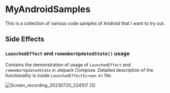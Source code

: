 # MyAndroidSamples

This is a collection of various code samples of Android that I want to try out.

## Side Effects
### `LaunchedEffect` and `rememberUpdatedState()` usage

Contains the demonstration of usage of `LaunchedEffect` and `rememberUpdatedState` in Jetpack
Compose.
Detailed description of the functionality is inside `LaunchedEffectScreen.kt` file. 

![Screen_recording_20230720_224107 (3)](https://github.com/nsmirosh/MyAndroidSamples/assets/5850601/33007064-06b6-45ee-ba3b-a465f09c91d8)
